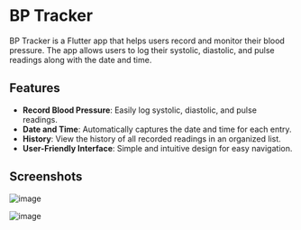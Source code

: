 # BP Tracker

BP Tracker is a Flutter app that helps users record and monitor their blood pressure. The app allows users to log their systolic, diastolic, and pulse readings along with the date and time.

## Features

- **Record Blood Pressure**: Easily log systolic, diastolic, and pulse readings.
- **Date and Time**: Automatically captures the date and time for each entry.
- **History**: View the history of all recorded readings in an organized list.
- **User-Friendly Interface**: Simple and intuitive design for easy navigation.

## Screenshots
![image](https://github.com/user-attachments/assets/da941bf5-8d2b-410f-8049-d5e53c31ae55)

![image](https://github.com/user-attachments/assets/5505a2ed-ba26-40b9-bf0a-24e571b9b220)




